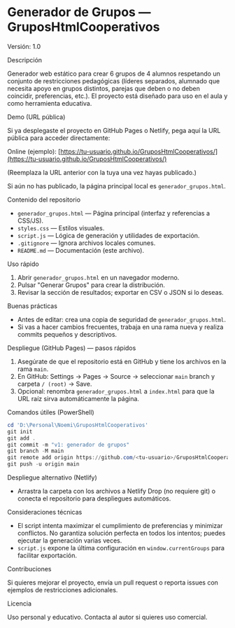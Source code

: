 # Generador de Grupos — GruposHtmlCooperativos

Versión: 1.0

Descripción

Generador web estático para crear 6 grupos de 4 alumnos respetando un conjunto de restricciones pedagógicas (líderes separados, alumnado que necesita apoyo en grupos distintos, parejas que deben o no deben coincidir, preferencias, etc.). El proyecto está diseñado para uso en el aula y como herramienta educativa.

Demo (URL pública)

Si ya desplegaste el proyecto en GitHub Pages o Netlify, pega aquí la URL pública para acceder directamente:

Online (ejemplo): [https://tu-usuario.github.io/GruposHtmlCooperativos/](https://tu-usuario.github.io/GruposHtmlCooperativos/)

(Reemplaza la URL anterior con la tuya una vez hayas publicado.)

Si aún no has publicado, la página principal local es `generador_grupos.html`.

Contenido del repositorio

- `generador_grupos.html` — Página principal (interfaz y referencias a CSS/JS).
- `styles.css` — Estilos visuales.
- `script.js` — Lógica de generación y utilidades de exportación.
- `.gitignore` — Ignora archivos locales comunes.
- `README.md` — Documentación (este archivo).

Uso rápido

1. Abrir `generador_grupos.html` en un navegador moderno.
2. Pulsar "Generar Grupos" para crear la distribución.
3. Revisar la sección de resultados; exportar en CSV o JSON si lo deseas.

Buenas prácticas

- Antes de editar: crea una copia de seguridad de `generador_grupos.html`.
- Si vas a hacer cambios frecuentes, trabaja en una rama nueva y realiza commits pequeños y descriptivos.

Despliegue (GitHub Pages) — pasos rápidos

1. Asegúrate de que el repositorio está en GitHub y tiene los archivos en la rama `main`.
2. En GitHub: Settings → Pages → Source → seleccionar `main` branch y carpeta `/ (root)` → Save.
3. Opcional: renombra `generador_grupos.html` a `index.html` para que la URL raíz sirva automáticamente la página.

Comandos útiles (PowerShell)

```powershell
cd 'D:\Personal\Noemi\GruposHtmlCooperativos'
git init
git add .
git commit -m "v1: generador de grupos"
git branch -M main
git remote add origin https://github.com/<tu-usuario>/GruposHtmlCooperativos.git
git push -u origin main
```

Despliegue alternativo (Netlify)

- Arrastra la carpeta con los archivos a Netlify Drop (no requiere git) o conecta el repositorio para despliegues automáticos.

Consideraciones técnicas

- El script intenta maximizar el cumplimiento de preferencias y minimizar conflictos. No garantiza solución perfecta en todos los intentos; puedes ejecutar la generación varias veces.
- `script.js` expone la última configuración en `window.currentGroups` para facilitar exportación.

Contribuciones

Si quieres mejorar el proyecto, envía un pull request o reporta issues con ejemplos de restricciones adicionales.

Licencia

Uso personal y educativo. Contacta al autor si quieres uso comercial.
